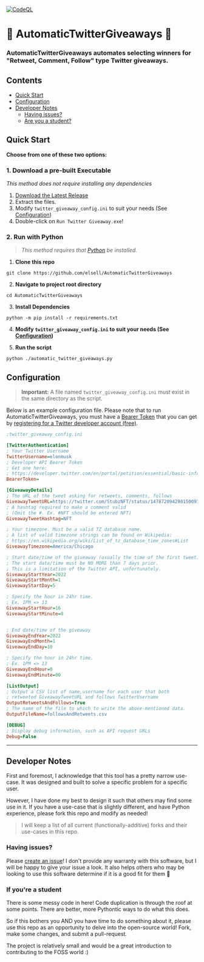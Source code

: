 [![CodeQL](https://github.com/elsell/AutomaticTwitterGiveaways/actions/workflows/codeql-analysis.yml/badge.svg?branch=master)](https://github.com/elsell/AutomaticTwitterGiveaways/actions/workflows/codeql-analysis.yml)

# 🎁 AutomaticTwitterGiveaways 🎁
### AutomaticTwitterGiveaways automates selecting winners for "Retweet, Comment, Follow" type Twitter giveaways. 


## Contents
- [Quick Start](#quick-start)
- [Configuration](#configuration)
- [Developer Notes](#developer-notes)
    - [Having issues?](#having-issues)
    - [Are you a student?](#if-youre-a-student)

## Quick Start
**Choose from one of these two options:**
 
### 1. Download a pre-built Executable
*This method does not require installing any dependencies*

1. [Download the Latest Release](https://github.com/elsell/AutomaticTwitterGiveaways/releases)
2. Extract the files.
3. Modify `twitter_giveaway_config.ini` to suit your needs (See [Configuration](#configuration))
4. Double-click on `Run Twitter Giveaway.exe`!

### 2. Run with Python
> *This method requires that [Python](https://www.python.org/downloads/) be installed.*

1. **Clone this repo**
```
git clone https://github.com/elsell/AutomaticTwitterGiveaways
```
2. **Navigate to project root directory** 
```
cd AutomaticTwitterGiveaways
```
3. **Install Dependencies**
```
python -m pip install -r requirements.txt
```
4. **Modify `twitter_giveaway_config.ini` to suit your needs (See [Configuration](#configuration))**

5. **Run the script**
```
python ./automatic_twitter_giveaways.py
```


## Configuration
> **Important:** A file named `twitter_giveaway_config.ini` must exist in the same directory as the script. 

Below is an example configuration file. Please note that to run AutomaticTwitterGiveaways, you must have a [Bearer Token](https://developer.twitter.com/en/docs/authentication/oauth-2-0/bearer-tokens) that you can get 
by [registering for a Twitter developer account (free)](https://developer.twitter.com/en/portal/petition/essential/basic-info).
```ini
;twitter_giveaway_config.ini

[TwitterAuthentication]
; Your Twitter Username
TwitterUsername=elonmusk
; Developer API Bearer Token
; Get one here:
; https://developer.twitter.com/en/portal/petition/essential/basic-info
BearerToken=

[GiveawayDetails]
; The URL of the tweet asking for retweets, comments, follows
GiveawayTweetURL=https://twitter.com/StubzNFT/status/1478720942981500939
; A hashtag required to make a comment valid
; (Omit the #. Ex. #NFT should be entered NFT)
GiveawayTweetHashtag=NFT

; Your timezone. Must be a valid TZ database name.
; A list of valid timezone strings can be found on Wikipedia:
; https://en.wikipedia.org/wiki/List_of_tz_database_time_zones#List
GiveawayTimezone=America/Chicago

; Start date/time of the giveaway (usually the time of the first tweet)
; The start date/time must be NO MORE than 7 days prior. 
; This is a limitation of the Twitter API, unfortunately. 
GiveawayStartYear=2022
GiveawayStartMonth=1
GiveawayStartDay=5

; Specify the hour in 24hr time. 
; Ex. 1PM => 13
GiveawayStartHour=16
GiveawayStartMinute=0


; End date/time of the giveaway
GiveawayEndYear=2022
GiveawayEndMonth=1
GiveawayEndDay=10

; Specify the hour in 24hr time. 
; Ex. 1PM => 13
GiveawayEndHour=0
GiveawayEndMinute=00

[ListOutput]
; Output a CSV list of name,username for each user that both 
; retweeted GiveawayTweetURL and follows TwitterUsername
OutputRetweetsAndFollows=True
; The name of the file to which to write the above-mentioned data. 
OutputFileName=followsAndRetweets.csv

[DEBUG]
; Display debug information, such as API request URLs
Debug=False
```


---------------------

## Developer Notes
First and foremost, I acknowledge that this tool has a pretty narrow
use-case. It was designed and built to solve a specific problem for 
a specific user. 

However, I have done my best to design it such that others may find some
use in it. If you have a use-case that is slightly different, and have
Python experience, please fork this repo and modify as needed!

> I will keep a list of all current (functionally-additive) forks and their use-cases in this repo. 


### Having issues?
Please [create an issue](https://github.com/elsell/AutomaticTwitterGiveaways/issues/)! I don't provide any warranty with this 
software, but I will be happy to give your issue a look. It also helps others
who may be looking to use this software determine if it is a good fit for them 🙂

### If you're a student
There is some messy code in here! Code duplication is through 
the roof at some points. There are better, more Pythontic ways to
do what this does. 

So if this bothers you AND you have time to do something about it,
please use this repo as an opportunity to delve into the open-source world!
Fork, make some changes, and submit a pull-request. 

The project is relatively small and would be a great introduction
to contributing to the FOSS world :)
